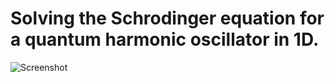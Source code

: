 # Solving the Schrodinger equation for a quantum harmonic oscillator in 1D.

![Screenshot](groundstate.png)
